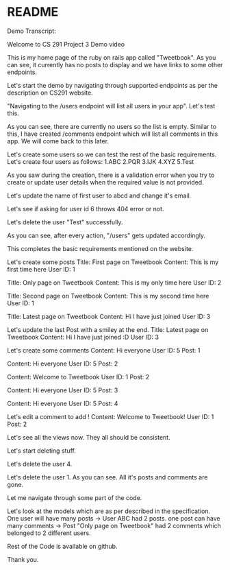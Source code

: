 # README
Demo Transcript:

Welcome to CS 291 Project 3 Demo video

This is my home page of the ruby on rails app called "Tweetbook". As you can see, it currently has no posts to display and we have links to some other endpoints.

Let's start the demo by navigating through supported endpoints as per the description on CS291 website.

"Navigating to the /users endpoint will list all users in your app". Let's test this.

As you can see, there are currently no users so the list is empty. Similar to this, I have created /comments endpoint which will list all comments in this app. We will come back to this later.

Let's create some users so we can test the rest of the basic requirements.
Let's create four users as follows:
1.ABC
2.PQR
3.IJK
4.XYZ
5.Test

As you saw during the creation, there is a validation error when you try to create or update user details when the required value is not provided.

Let's update the name of first user to abcd and change it's email.

Let's see if asking for user id 6 throws 404 error or not.

Let's delete the user "Test" successfully.

As you can see, after every action, "/users" gets updated accordingly. 

This completes the basic requirements mentioned on the website.

Let's create some posts
Title: First page on Tweetbook
Content: This is my first time here
User ID: 1

Title: Only page on Tweetbook
Content: This is my only time here
User ID: 2

Title: Second page on Tweetbook
Content: This is my second time here
User ID: 1

Title: Latest page on Tweetbook
Content: Hi I have just joined 
User ID: 3

Let's update the last Post with a smiley at the end.
Title: Latest page on Tweetbook
Content: Hi I have just joined :D
User ID: 3

Let's create some comments
Content: Hi everyone
User ID: 5
Post: 1

Content: Hi everyone
User ID: 5
Post: 2

Content: Welcome to Tweetbook
User ID: 1
Post: 2

Content: Hi everyone
User ID: 5
Post: 3

Content: Hi everyone
User ID: 5
Post: 4

Let's edit a comment to add !
Content: Welcome to Tweetbook!
User ID: 1
Post: 2

Let's see all the views now.
They all should be consistent.

Let's start deleting stuff.

Let's delete the user 4.

Let's delete the user 1.
As you can see. All it's posts and comments are gone.

Let me navigate through some part of the code.

Let's look at the models which are as per described in the specification.
One user will have many posts -> User ABC had 2 posts.
one post can have many comments -> Post "Only page on Tweetbook" had 2 comments which belonged to 2 different users.

Rest of the Code is available on github.

Thank you.
